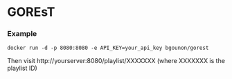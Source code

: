 # GOREsT

### Example

`docker run -d -p 8080:8080 -e API_KEY=your_api_key bgounon/gorest`

Then visit http://yourserver:8080/playlist/XXXXXXX (where XXXXXXX is the playlist ID)